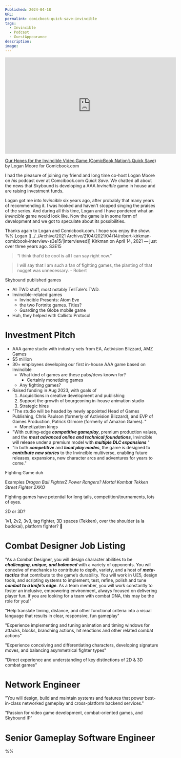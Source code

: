 ```yaml
---
Published: 2024-04-18
URL: 
permalink: comicbook-quick-save-invincible
tags:
  - Invincible
  - Podcast
  - GuestAppearance
description: 
image: 
---
```

<div class=iframe-container>
<iframe width="560" height="315" src="https://www.youtube-nocookie.com/embed/w5n3nu7OLks?si=2X-gFF3odvCK4V3D" title="YouTube video player" frameborder="0" allow="accelerometer; autoplay; clipboard-write; encrypted-media; gyroscope; picture-in-picture; web-share" referrerpolicy="strict-origin-when-cross-origin" allowfullscreen></iframe>
</div>

[Our Hopes for the Invincible Video Game (ComicBook Nation’s Quick Save)](https://www.youtube.com/live/w5n3nu7OLks) by Logan Moore for Comicbook.com

I had the pleasure of joining my friend and long time co-host Logan Moore on *his* podcast over at Comcibook.com *Quick Save*. We chatted all about the news that Skybound is developing a AAA *Invincible* game in house and are raising investment funds. 

Logan got me into *Invincible* six years ago, after probably that many years of recommending it. I was hooked and haven't stopped singing the praises of the series. And during all this time, Logan and I have pondered what an *Invincible* game would look like. Now the game is in some form of development and we got to speculate about its possibilities. 

Thanks again to Logan and Comicbook.com. I hope you enjoy the show.
%%
Logan [[../../Archive/2021 Archive/2104/2021/04/14/robert-kirkman-comicbook-interview-s3e15/|interviewed]] Kirkman on April 14, 2021 — just over three years ago. S3E15

> “I think that’d be cool is all I can say right now.”

> I will say that I am such a fan of fighting games, the planting of that nugget was unnecessary. - Robert

Skybound published games
- All TWD stuff, most notably TellTale's TWD. 
- Invincible-related games
	- Invincible Presents: Atom Eve 
	- the two Fortnite games. Titles?
	- Guarding the Globe mobile game
- Huh, they helped with Callisto Protocol

# Investment Pitch
- AAA game studio with industry vets from EA, Activision Blizzard, AMZ Games
- $5 million
- 30+ employees developing our first in-house AAA game based on Invincible
	- What kind of games are these pubs/devs known for?
		- Certainly monetizing games
	- Any fighting games?
- Raised funding in Aug 2023, with goals of 
	1. Acquisitions in creative development and publishing
	2. Support the growth of bourgeoning in-house animation studio
	3. Strategic hires
- "The studio will be headed by newly appointed Head of Games Publishing, Chris Paulson (formerly of Activision Blizzard), and EVP of Games Production, Patrick Gilmore (formerly of Amazon Games). "
	- Monetization kings
- "With cutting-edge ***competitive gameplay***, premium production values, and the ***most advanced online and technical foundations***, Invincible will release under a premium model with ***multiple DLC expansions*** "
- "In both ***competitive*** and ***local play modes***, the game is designed to ***contribute new stories*** to the Invincible multiverse, enabling future releases, expansions, new character arcs and adventures for years to come."

Fighting Game duh

Examples
*Dragon Ball FighterZ*
*Power Rangers?*
*Mortal Kombat*
*Tekken*
*Street Fighter*
*2XKO*

Fighting games have potential for long tails, competition/tournaments, lots of eyes. 

2D or 3D?

1v1, 2v2, 3v3, tag fighter, 3D spaces (Tekken), over the shoulder (a la budokai), platform fighter? 😬

# Combat Designer Job Listing

"As a Combat Designer, you will design character abilities to be ***challenging, unique, and balanced*** with a variety of opponents. You will conceive of mechanics to contribute to depth, variety, and a host of ***meta-tactics*** that contribute to the game’s durability. You will work in UE5, design tools, and scripting systems to implement, test, refine, polish and tune ***combat to a knife’s edge***. As a team member, you will work constantly to foster an inclusive, empowering environment, always focused on delivering player fun. If you are looking for a team with combat DNA, this may be the role for you!"

"Help translate timing, distance, and other functional criteria into a visual language that results in clear, responsive, fun gameplay"

"Experience implementing and tuning animation and timing windows for attacks, blocks, branching actions, hit reactions and other related combat actions"

"Experience conceiving and differentiating characters, developing signature moves, and balancing asymmetrical fighter types"

"Direct experience and understanding of key distinctions of 2D & 3D combat games"

# Network Engineer

"You will design, build and maintain systems and features that power best-in-class networked gameplay and cross-platform backend services."

"Passion for video game development, combat-oriented games, and Skybound IP"

# Senior Gameplay Software Engineer
%%